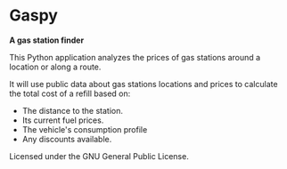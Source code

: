 # Gaspy
**A gas station finder**

This Python application analyzes the prices of gas stations around a location or along a route. 

It will use public data about gas stations locations and prices to calculate the total cost of a refill based on:

* The distance to the station.
* Its current fuel prices.
* The vehicle's consumption profile
* Any discounts available.

Licensed under the GNU General Public License.
